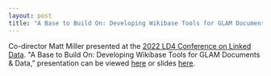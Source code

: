 ```yaml
---
layout: post
title: "A Base to Build On: Developing Wikibase Tools for GLAM Documents & Data"
---
```

Co-director Matt Miller presented at the [2022 LD4 Conference on Linked Data](https://sites.google.com/berkeley.edu/2022-ld4-conference/home). "A Base to Build On: Developing Wikibase Tools for GLAM Documents & Data,” presentation can be viewed [here](https://youtu.be/ccuwpYrr_7k) or slides [here](https://t.co/4yCy25W89t).
